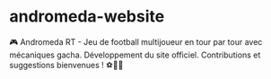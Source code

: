 # andromeda-website
🎮 Andromeda RT - Jeu de football multijoueur en tour par tour avec mécaniques gacha. Développement du site officiel. Contributions et suggestions bienvenues ! ⚽🔄🎲
